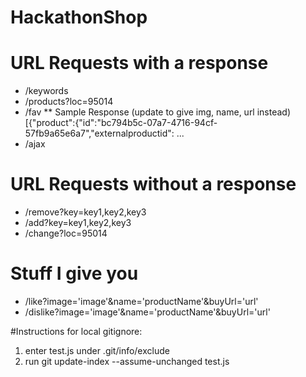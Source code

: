 HackathonShop
=============


# URL Requests with a response

* /keywords
* /products?loc=95014
* /fav
** Sample Response (update to give img, name, url instead)
[{"product":{"id":"bc794b5c-07a7-4716-94cf-57fb9a65e6a7","externalproductid": ...
* /ajax

# URL Requests without a response

* /remove?key=key1,key2,key3
* /add?key=key1,key2,key3
* /change?loc=95014

# Stuff I give you

* /like?image='image'&name='productName'&buyUrl='url'
* /dislike?image='image'&name='productName'&buyUrl='url'

#Instructions for local gitignore:
1) enter test.js under .git/info/exclude
2) run git update-index --assume-unchanged test.js
